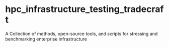 # hpc_infrastructure_testing_tradecraft
A Collection of methods, open-source tools, and scripts for stressing and benchmarking enterprise infrastructure
